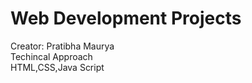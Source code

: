 # Web Development Projects
Creator: Pratibha Maurya<br>
Techincal Approach<br>
HTML,CSS,Java Script

